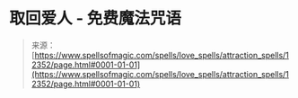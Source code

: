 <!--yml

category: 未分类

date: 2024-06-12 18:50:02

-->

# 取回爱人 - 免费魔法咒语

> 来源：[https://www.spellsofmagic.com/spells/love_spells/attraction_spells/12352/page.html#0001-01-01](https://www.spellsofmagic.com/spells/love_spells/attraction_spells/12352/page.html#0001-01-01)
